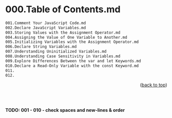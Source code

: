 <a name="topage"></a>

# 000.Table of Contents.md

```sh
001.Comment Your JavaScript Code.md
002.Declare JavaScript Variables.md
003.Storing Values with the Assignment Operator.md
004.Assigning the Value of One Variable to Another.md
005.Initializing Variables with the Assignment Operator.md
006.Declare String Variables.md
007.Understanding Uninitialized Variables.md
008.Understanding Case Sensitivity in Variables.md
009.Explore Differences Between the var and let Keywords.md
010.Declare a Read-Only Variable with the const Keyword.md
011.
012.

```


<p align="right">(<a href="#topage">back to top</a>)</p>
<br/>
<br/>

**TODO: 001 - 010 - check spaces and new-lines & order**

